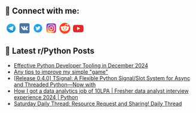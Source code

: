 ## 🔎 Connect with me:
[<img src="https://github.com/bullbesh/bullbesh/blob/main/images/Telegram.png" width="32" height="32" />](https://t.me/bullbesh)
[<img src="https://github.com/bullbesh/bullbesh/blob/main/images/VK.png" width="32" height="32" />](https://vk.com/bullbesh)
[<img src="https://github.com/bullbesh/bullbesh/blob/main/images/Twitter.png" width="32" height="32" />](https://twitter.com/bullbesh1)
[<img src="https://github.com/bullbesh/bullbesh/blob/main/images/Instagram.png" width="32" height="32" />](https://www.instagram.com/bullbesh)
[<img src="https://github.com/bullbesh/bullbesh/blob/main/images/Reddit.png" width="32" height="32" />](https://www.reddit.com/user/bullbesh)
[<img src="https://github.com/bullbesh/bullbesh/blob/main/images/YouTube.png" width="32" height="32" />](https://www.youtube.com/channel/UCtfjRs6uzgq5mfm8S06WTcg)

## 📕 Latest r/Python Posts
<!-- BLOG-POST-LIST:START -->
- [Effective Python Developer Tooling in December 2024](https://www.reddit.com/r/Python/comments/1hjcng4/effective_python_developer_tooling_in_december/)
- [Any tips to improve my simple &quot;game&quot;](https://www.reddit.com/r/Python/comments/1hjbdai/any_tips_to_improve_my_simple_game/)
- [[Release 0.4.0] TSignal: A Flexible Python Signal/Slot System for Async and Threaded Python—Now with](https://www.reddit.com/r/Python/comments/1hj9cjs/release_040_tsignal_a_flexible_python_signalslot/)
- [How I got a data analytics job of 10LPA | Fresher data analyst interview experience 2024 | Python](https://www.reddit.com/r/Python/comments/1hj4ir0/how_i_got_a_data_analytics_job_of_10lpa_fresher/)
- [Saturday Daily Thread: Resource Request and Sharing! Daily Thread](https://www.reddit.com/r/Python/comments/1hixdkr/saturday_daily_thread_resource_request_and/)
<!-- BLOG-POST-LIST:END -->
